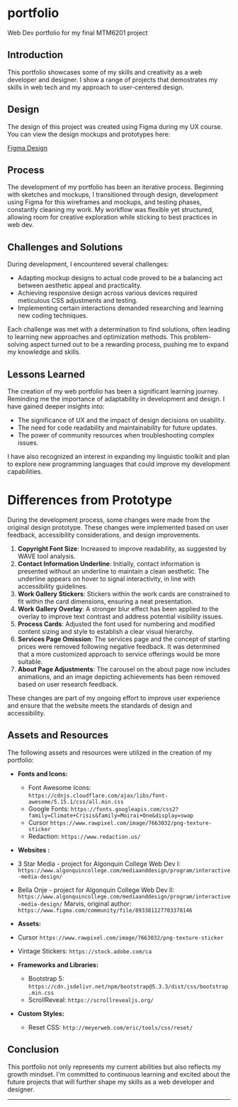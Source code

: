 # portfolio
Web Dev portfolio for my final MTM6201 project

## Introduction
This portfolio showcases some of my skills and creativity as a web developer and designer. I show a range of projects that demostrates my skills in web tech and my approach to user-centered design.

## Design

The design of this project was created using Figma during my UX course. You can view the design mockups and prototypes here:

[Figma Design](https://www.figma.com/file/tS65Ot3HYTCFMPGAYM3geR/trevino_regina_prototype?type=design&node-id=0%3A1&mode=design&t=k2TF8Vi6myfJZtWY-1)


## Process
The development of my portfolio has been an iterative process. Beginning with sketches and mockups, I transitioned through design, development using  Figma for this wireframes and mockups, and testing phases, constantly cleaning my work. My workflow was flexible yet structured, allowing room for creative exploration while sticking to best practices in web dev.

## Challenges and Solutions
During development, I encountered several challenges:
- Adapting mockup designs to actual code proved to be a balancing act between aesthetic appeal and practicality.
- Achieving responsive design across various devices required meticulous CSS adjustments and testing.
- Implementing certain interactions demanded researching and learning new coding techniques.

Each challenge was met with a determination to find solutions, often leading to learning new approaches and optimization methods. This problem-solving aspect turned out to be a rewarding process, pushing me to expand my knowledge and skills.

## Lessons Learned
The creation of my web portfolio has been a significant learning journey. Reminding me the importance of adaptability in development and design. I have gained deeper insights into:

- The significance of UX and the impact of design decisions on usability.
- The need for code readability and maintainability for future updates.
- The power of community resources when troubleshooting complex issues.

I have also recognized an interest in expanding my linguistic toolkit and plan to explore new programming languages that could improve my development capabilities.

# Differences from Prototype

During the development process, some changes were made from the original design prototype. These changes were implemented based on user feedback, accessibility considerations, and design improvements.

1. **Copyright Font Size**: Increased to improve readability, as suggested by WAVE tool analysis.
2. **Contact Information Underline**: Initially, contact information is presented without an underline to maintain a clean aesthetic. The underline appears on hover to signal interactivity, in line with accessibility guidelines.
3. **Work Gallery Stickers**: Stickers within the work cards are constrained to fit within the card dimensions, ensuring a neat presentation.
4. **Work Gallery Overlay**: A stronger blur effect has been applied to the overlay to improve text contrast and address potential visibility issues.
5. **Process Cards**: Adjusted the font used for numbering and modified content sizing and style to establish a clear visual hierarchy.
6. **Services Page Omission**: The services page and the concept of starting prices were removed following negative feedback. It was determined that a more customized approach to service offerings would be more suitable.
7. **About Page Adjustments**: The carousel on the about page now includes animations, and an image depicting achievements has been removed based on user research feedback.

These changes are part of my ongoing effort to improve user experience and ensure that the website meets the standards of design and accessibility.

## Assets and Resources
The following assets and resources were utilized in the creation of my portfolio:

- **Fonts and Icons:**
  - Font Awesome Icons: `https://cdnjs.cloudflare.com/ajax/libs/font-awesome/5.15.1/css/all.min.css`
  - Google Fonts: `https://fonts.googleapis.com/css2?family=Climate+Crisis&family=Moirai+One&display=swap`
  - Cursor `https://www.rawpixel.com/image/7663032/png-texture-sticker`
  - Redaction: `https://www.redaction.us/`

- **Websites :**
- 3 Star Media - project for Algonquin College Web Dev I: `https://www.algonquincollege.com/mediaanddesign/program/interactive-media-design/` 

- Bella Onje - project for Algonquin College Web Dev II: `https://www.algonquincollege.com/mediaanddesign/program/interactive-media-design/` Marvis, original author: `https://www.figma.com/community/file/893381127703378146`


- **Assets:**
- Cursor `https://www.rawpixel.com/image/7663032/png-texture-sticker`
- Vintage Stickers: `https://stock.adobe.com/ca`

- **Frameworks and Libraries:**
  - Bootstrap 5: `https://cdn.jsdelivr.net/npm/bootstrap@5.3.3/dist/css/bootstrap.min.css`
  - ScrollReveal: `https://scrollrevealjs.org/`

- **Custom Styles:**
  - Reset CSS: `http://meyerweb.com/eric/tools/css/reset/`

## Conclusion
This portfolio not only represents my current abilities but also reflects my growth mindset. I'm committed to continuous learning and excited about the future projects that will further shape my skills as a web developer and designer.

---
